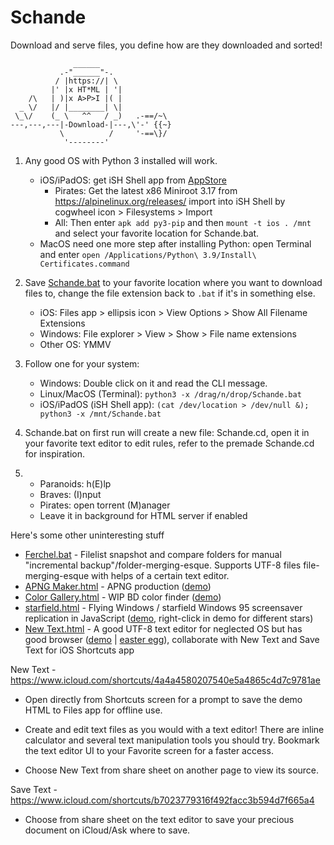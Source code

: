 # Schande

Download and serve files, you define how are they downloaded and sorted!

```
              ______
           .-"______"-.
          / |https://| \
         |' |x HT*ML | '|
    /\   | )|x A>P>I |( |
  _ \/   |/ |________| \|
 \_\/    (_ \   ^^   / _)   .-==/~\
---,---,---|-Download-|---,\'-' {{~}
           \          /     '-==\}/
            '--------'
```

1. Any good OS with Python 3 installed will work.
    - iOS/iPadOS: get iSH Shell app from [AppStore](https://apps.apple.com/us/app/ish-shell/id1436902243)
        - Pirates: Get the latest x86 Miniroot 3.17 from https://alpinelinux.org/releases/ import into iSH Shell by cogwheel icon > Filesystems > Import 
        - All: Then enter `apk add py3-pip` and then `mount -t ios . /mnt` and select your favorite location for Schande.bat.
    - MacOS need one more step after installing Python: open Terminal and enter `open /Applications/Python\ 3.9/Install\ Certificates.command`

2. Save <a href="https://github.com/Rukario/Schande/raw/main/Schande.bat">Schande.bat</a> to your favorite location where you want to download files to, change the file extension back to `.bat` if it's in something else.
    - iOS: Files app > ellipsis icon > View Options > Show All Filename Extensions
    - Windows: File explorer > View > Show > File name extensions
    - Other OS: YMMV

3. Follow one for your system:
    - Windows: Double click on it and read the CLI message.
    - Linux/MacOS (Terminal): `python3 -x /drag/n/drop/Schande.bat`
    - iOS/iPadOS (iSH Shell app): `(cat /dev/location > /dev/null &); python3 -x /mnt/Schande.bat`

4. Schande.bat on first run will create a new file: Schande.cd, open it in your favorite text editor to edit rules, refer to the premade Schande.cd for inspiration.

5.
    - Paranoids: h(E)lp
    - Braves: (I)nput
    - Pirates: open torrent (M)anager
    - Leave it in background for HTML server if enabled

Here's some other uninteresting stuff

  - <a href="https://github.com/Rukario/Schande/raw/main/Uninteresting%20stuff/Ferchel.bat">Ferchel.bat</a> - Filelist snapshot and compare folders for manual "incremental backup"/folder-merging-esque. Supports UTF-8 files file-merging-esque with helps of a certain text editor.
  - <a href="https://github.com/Rukario/Schande/raw/main/Uninteresting%20stuff/APNG%20Maker.html">APNG Maker.html</a> - APNG production (<a href="https://rukario.github.io/Schande/Uninteresting%20stuff/APNG%20Maker.html">demo</a>)
  - <a href="https://github.com/Rukario/Schande/raw/main/Uninteresting%20stuff/Color%20Gallery.html">Color Gallery.html</a> - WIP BD color finder (<a href="https://rukario.github.io/Schande/Uninteresting%20stuff/Color%20Gallery.html">demo</a>)
  - <a href="https://github.com/Rukario/Schande/raw/main/Uninteresting%20stuff/starfield.html">starfield.html</a> - Flying Windows / starfield Windows 95 screensaver replication in JavaScript (<a href="https://rukario.github.io/Schande/Uninteresting%20stuff/starfield.html">demo</a>, right-click in demo for different stars)
  - <a href="https://github.com/Rukario/Schande/raw/main/Uninteresting%20stuff/New%20Text.html">New Text.html</a> - A good UTF-8 text editor for neglected OS but has good browser (<a href="https://rukario.github.io/Schande/Uninteresting%20stuff/New%20Text.html">demo</a> | <a href="https://rukario.github.io/Schande/Uninteresting%20stuff/New%20Text.html?🦦">easter egg</a>), collaborate with New Text and Save Text for iOS Shortcuts app

New Text - https://www.icloud.com/shortcuts/4a4a4580207540e5a4865c4d7c9781ae

- Open directly from Shortcuts screen for a prompt to save the demo HTML to Files app for offline use.

- Create and edit text files as you would with a text editor! There are inline calculator and several text manipulation tools you should try. Bookmark the text editor UI to your Favorite screen for a faster access.

- Choose New Text from share sheet on another page to view its source.

Save Text - https://www.icloud.com/shortcuts/b7023779316f492facc3b594d7f665a4

- Choose from share sheet on the text editor to save your precious document on iCloud/Ask where to save.
